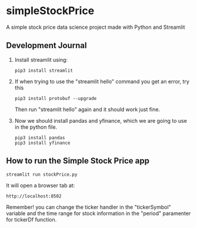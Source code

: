 # simpleStockPrice

A simple stock price data science project made with Python and Streamlit

## Development Journal

1. Install streamlit using:

   ```
   pip3 install streamlit
   ```

2. If when trying to use the "streamlit hello" command you get an error, try this

   ```
   pip3 install protobuf --upgrade
   ```

   Then run "streamlit hello" again and it should work just fine.

3. Now we should install pandas and yfinance, which we are going to use in the python file.

   ```
   pip3 install pandas
   pip3 install yfinance
   ```

## How to run the Simple Stock Price app

```
streamlit run stockPrice.py
```

It will open a browser tab at:

```
http://localhost:8502
```

Remember! you can change the ticker handler in the "tickerSymbol" variable and the time range for stock information in the "period" paramenter for tickerDf function.
